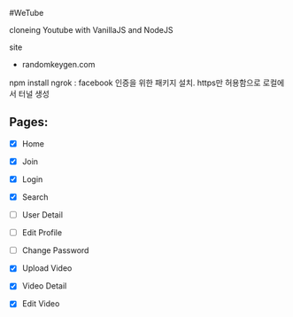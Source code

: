 #WeTube

cloneing Youtube with VanillaJS and NodeJS

site
- randomkeygen.com

npm install 
ngrok : facebook 인증을 위한 패키지 설치. https만 허용함으로 로컬에서 터널 생성

## Pages:

- [x] Home
- [x] Join
- [x] Login
- [x] Search
- [ ] User Detail
- [ ] Edit Profile
- [ ] Change Password
- [x] Upload Video
- [x] Video Detail
- [x] Edit Video

